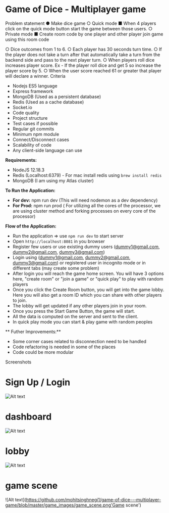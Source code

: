 # Game of Dice - Multiplayer game

Problem statement
● Make dice game
○ Quick mode
■ When 4 players click on the quick mode button start the game between
those users. ○ Private mode
■ Create room code by one player and other player join game using this
room code

○ Dice outcomes from 1 to 6. ○ Each player has 30 seconds turn time. ○ If the player does not take a turn after that automatically take a turn from the
backend side and pass to the next player turn. ○ When players roll dice increases player score. Ex - If the player roll dice and get
5 so increase the player score by 5. ○ When the user score reached 61 or greater that player will declare a winner. Criteria
- Nodejs ES5 language
- Express framework
- MongoDB (Used as a persistent database)
- Redis (Used as a cache database)
- Socket.io
- Code quality
- Project structure
- Test cases if possible
- Regular git commits
- Minimum npm module
- Connect/Disconnect cases
- Scalability of code
- Any client-side language can use

**Requirements:**
* NodeJS 12.18.3
* Redis (Localhost:6379) - For mac install redis using `brew install redis`
* MongoDB (I am using my Atlas cluster)

**To Run the Application:**
* **For dev:** npm run dev (This will need nodemon as a dev dependency)
* **For Prod:** npm run prod ( For utilizing all the cores of the processor, we are using cluster method and forking processes on every core of the processor)

**Flow of the Application:**
* Run the application => use `npm run dev` to start server
* Open `http://localhost:8081` in you browser
* Register few users or use existing dummy users (dummy1@gmail.com, dummy2@gmail.com, dummy3@gmail.com)
* Login using (dummy1@gmail.com, dummy2@gmail.com, dummy3@gmail.com) or registered user in incognito mode or in different tabs (may create some problem)
* After login you will reach the game home screen. You will have 3 options here, "create room" or "join a game" or "quick play" to play with random players
* Once you click the Create Room button, you will get into the game lobby. Here you will also get a room ID which you can share with other players to join.
* The lobby will get updated if any other players join in your room.
* Once you press the Start Game Button, the game will start. 
* All the data is computed on the server and sent to the client.
* In quick play mode you can start & play game with random peoples



** Futher Improvements:**
* Some corner cases related to disconnection need to be handled 
* Code refactoring is needed in some of the  places
* Code could be more modular


Screenshots 

# Sign Up / Login

![Alt text](https://github.com/mohitsinghnegi1/game-of-dice---multiplayer-game/blob/master/game_images/login_signup.png'Singup/login')
# dashboard
![Alt text](https://github.com/mohitsinghnegi1/game-of-dice---multiplayer-game/blob/master/game_images/dashboard.png'Dashboard')
# lobby
![Alt text](https://github.com/mohitsinghnegi1/game-of-dice---multiplayer-game/blob/master/game_images/lobby.png'Lobby')

# game scene
![Alt text](https://github.com/mohitsinghnegi1/game-of-dice---multiplayer-game/blob/master/game_images/game_scene.png'Game scene')
